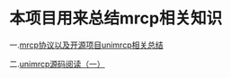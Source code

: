 # 本项目用来总结mrcp相关知识

一.[mrcp协议以及开源项目unimrcp相关总结](https://github.com/wty4427300/mrcp/blob/master/1.md)

二.[unimrcp源码阅读（一）](https://github.com/wty4427300/mrcp/blob/master/2.md)

